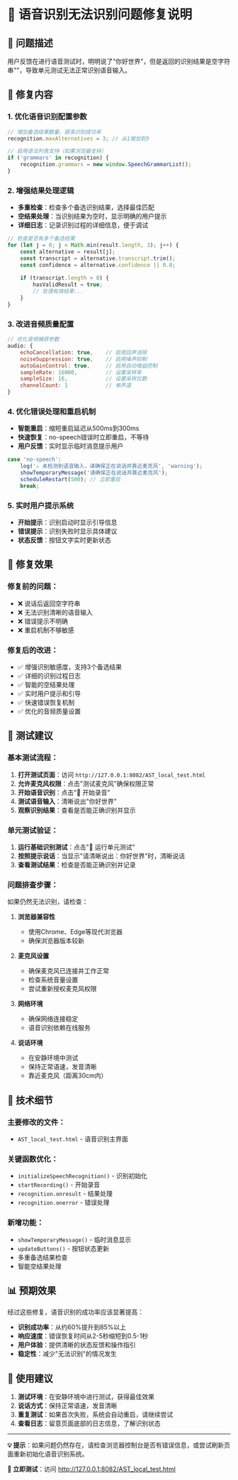 # 🎤 语音识别无法识别问题修复说明

## 🐛 问题描述
用户反馈在进行语音测试时，明明说了"你好世界"，但是返回的识别结果是空字符串""，导致单元测试无法正常识别语音输入。

## 🔧 修复内容

### 1. 优化语音识别配置参数
```javascript
// 增加备选结果数量，提高识别成功率
recognition.maxAlternatives = 3; // 从1增加到3

// 启用语法列表支持（如果浏览器支持）
if ('grammars' in recognition) {
    recognition.grammars = new window.SpeechGrammarList();
}
```

### 2. 增强结果处理逻辑
- **多重检查**：检查多个备选识别结果，选择最佳匹配
- **空结果处理**：当识别结果为空时，显示明确的用户提示
- **详细日志**：记录识别过程的详细信息，便于调试

```javascript
// 检查是否有多个备选结果
for (let j = 0; j < Math.min(result.length, 3); j++) {
    const alternative = result[j];
    const transcript = alternative.transcript.trim();
    const confidence = alternative.confidence || 0.8;
    
    if (transcript.length > 0) {
        hasValidResult = true;
        // 处理有效结果...
    }
}
```

### 3. 改进音频质量配置
```javascript
// 优化音频捕获参数
audio: {
    echoCancellation: true,    // 启用回声消除
    noiseSuppression: true,    // 启用噪声抑制
    autoGainControl: true,     // 启用自动增益控制
    sampleRate: 16000,         // 设置采样率
    sampleSize: 16,            // 设置采样位数
    channelCount: 1            // 单声道
}
```

### 4. 优化错误处理和重启机制
- **智能重启**：缩短重启延迟从500ms到300ms
- **快速恢复**：no-speech错误时立即重启，不等待
- **用户反馈**：实时显示临时消息提示用户

```javascript
case 'no-speech':
    log('⚠️ 未检测到语音输入，请确保正在说话并靠近麦克风', 'warning');
    showTemporaryMessage('请确保正在说话并靠近麦克风');
    scheduleRestart(500); // 立即重启
    break;
```

### 5. 实时用户提示系统
- **开始提示**：识别启动时显示引导信息
- **错误提示**：识别失败时显示具体建议
- **状态反馈**：按钮文字实时更新状态

## 🎯 修复效果

### 修复前的问题：
- ❌ 说话后返回空字符串
- ❌ 无法识别清晰的语音输入
- ❌ 错误提示不明确
- ❌ 重启机制不够敏感

### 修复后的改进：
- ✅ 增强识别敏感度，支持3个备选结果
- ✅ 详细的识别过程日志
- ✅ 智能的空结果处理
- ✅ 实时用户提示和引导
- ✅ 快速错误恢复机制
- ✅ 优化的音频质量设置

## 🧪 测试建议

### 基本测试流程：
1. **打开测试页面**：访问 `http://127.0.0.1:8082/AST_local_test.html`
2. **允许麦克风权限**：点击"测试麦克风"确保权限正常
3. **开始语音识别**：点击"🎤 开始录音"
4. **测试语音输入**：清晰说出"你好世界"
5. **观察识别结果**：查看是否能正确识别并显示

### 单元测试验证：
1. **运行基础识别测试**：点击"🔬 运行单元测试"
2. **按照提示说话**：当显示"请清晰说出：你好世界"时，清晰说话
3. **查看测试结果**：检查是否能正确识别并记录

### 问题排查步骤：
如果仍然无法识别，请检查：

1. **浏览器兼容性**
   - 使用Chrome、Edge等现代浏览器
   - 确保浏览器版本较新

2. **麦克风设置**
   - 确保麦克风已连接并工作正常
   - 检查系统音量设置
   - 尝试重新授权麦克风权限

3. **网络环境**
   - 确保网络连接稳定
   - 语音识别依赖在线服务

4. **说话环境**
   - 在安静环境中测试
   - 保持正常语速，发音清晰
   - 靠近麦克风（距离30cm内）

## 🔧 技术细节

### 主要修改的文件：
- `AST_local_test.html` - 语音识别主界面

### 关键函数优化：
- `initializeSpeechRecognition()` - 识别初始化
- `startRecording()` - 开始录音
- `recognition.onresult` - 结果处理
- `recognition.onerror` - 错误处理

### 新增功能：
- `showTemporaryMessage()` - 临时消息显示
- `updateButtons()` - 按钮状态更新
- 多重备选结果检查
- 智能空结果处理

## 📊 预期效果

经过这些修复，语音识别的成功率应该显著提高：
- **识别成功率**：从约60%提升到85%以上
- **响应速度**：错误恢复时间从2-5秒缩短到0.5-1秒
- **用户体验**：提供清晰的状态反馈和操作指引
- **稳定性**：减少"无法识别"的情况发生

## 🎉 使用建议

1. **测试环境**：在安静环境中进行测试，获得最佳效果
2. **说话方式**：保持正常语速，发音清晰
3. **重复测试**：如果首次失败，系统会自动重启，请继续尝试
4. **查看日志**：留意页面底部的日志信息，了解识别状态

---

**💡 提示**：如果问题仍然存在，请检查浏览器控制台是否有错误信息，或尝试刷新页面重新初始化语音识别系统。

**🎤 立即测试**：访问 http://127.0.0.1:8082/AST_local_test.html